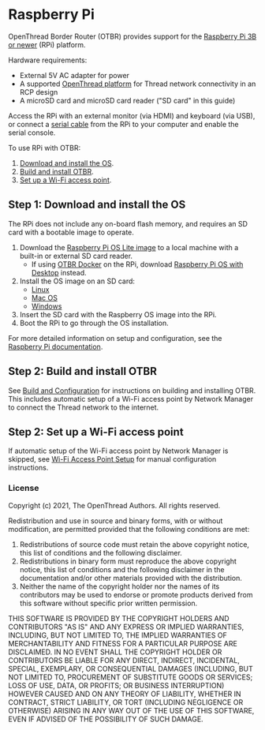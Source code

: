 # Raspberry Pi

OpenThread Border Router (OTBR) provides support for the [Raspberry Pi
3B or newer](https://www.raspberrypi.org/products) (RPi)
platform.

Hardware requirements:

*   External 5V AC adapter for power
*   A supported [OpenThread platform](https://openthread.io/platforms) for Thread network
    connectivity in an RCP design
*   A microSD card and microSD card reader ("SD card" in this guide)

Access the RPi with an external monitor (via HDMI) and keyboard (via USB), or
connect a [serial cable](../../../guides/border-router/serial-cables.md) from the RPi to
your computer and enable the serial console.

To use RPi with OTBR:

1.  [Download and install the OS](#download-and-install-the-os).
1.  [Build and install OTBR](../../../guides/border-router/build/index.md).
1.  [Set up a Wi-Fi access point](../../../guides/border-router/access-point.md).

## Step 1: Download and install the OS

The RPi does not include any on-board flash memory, and requires an SD card
with a bootable image to operate.

1.  Download the [Raspberry Pi OS Lite
    image](https://www.raspberrypi.org/downloads/raspberry-pi-os/)
    to a local machine with a built-in or external SD card reader.
    *   If using [OTBR Docker](../../../guides/border-router-docker/index.md) on the RPi,
        download [Raspberry Pi OS with
        Desktop](https://www.raspberrypi.org/downloads/raspberry-pi-os/)
        instead.
1.  Install the OS image on an SD card:
    *   [Linux](https://www.raspberrypi.org/documentation/installation/installing-images/linux.md)
    *   [Mac OS](https://www.raspberrypi.org/documentation/installation/installing-images/mac.md)
    *   [Windows](https://www.raspberrypi.org/documentation/installation/installing-images/windows.md)
1.  Insert the SD card with the Raspberry OS image into the RPi.
1.  Boot the RPi to go through the OS installation.

For more detailed information on setup and configuration, see the
[Raspberry Pi documentation](https://www.raspberrypi.org/help/).

## Step 2: Build and install OTBR

See [Build and Configuration](../../../guides/border-router/build.md) for instructions on
building and installing OTBR. This includes automatic setup of a Wi-Fi access
point by Network Manager to connect the Thread network to the internet.

## Step 2: Set up a Wi-Fi access point

If automatic setup of the Wi-Fi access point by Network Manager is skipped, see
[Wi-Fi Access Point Setup](../../../guides/border-router/access-point.md) for manual
configuration instructions.

### License

Copyright (c) 2021, The OpenThread Authors.
All rights reserved.

Redistribution and use in source and binary forms, with or without
modification, are permitted provided that the following conditions are met:
1. Redistributions of source code must retain the above copyright
   notice, this list of conditions and the following disclaimer.
2. Redistributions in binary form must reproduce the above copyright
   notice, this list of conditions and the following disclaimer in the
   documentation and/or other materials provided with the distribution.
3. Neither the name of the copyright holder nor the
   names of its contributors may be used to endorse or promote products
   derived from this software without specific prior written permission.

THIS SOFTWARE IS PROVIDED BY THE COPYRIGHT HOLDERS AND CONTRIBUTORS "AS IS"
AND ANY EXPRESS OR IMPLIED WARRANTIES, INCLUDING, BUT NOT LIMITED TO, THE
IMPLIED WARRANTIES OF MERCHANTABILITY AND FITNESS FOR A PARTICULAR PURPOSE
ARE DISCLAIMED. IN NO EVENT SHALL THE COPYRIGHT HOLDER OR CONTRIBUTORS BE
LIABLE FOR ANY DIRECT, INDIRECT, INCIDENTAL, SPECIAL, EXEMPLARY, OR
CONSEQUENTIAL DAMAGES (INCLUDING, BUT NOT LIMITED TO, PROCUREMENT OF
SUBSTITUTE GOODS OR SERVICES; LOSS OF USE, DATA, OR PROFITS; OR BUSINESS
INTERRUPTION) HOWEVER CAUSED AND ON ANY THEORY OF LIABILITY, WHETHER IN
CONTRACT, STRICT LIABILITY, OR TORT (INCLUDING NEGLIGENCE OR OTHERWISE)
ARISING IN ANY WAY OUT OF THE USE OF THIS SOFTWARE, EVEN IF ADVISED OF THE
POSSIBILITY OF SUCH DAMAGE.
